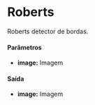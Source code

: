 # Roberts

Roberts detector de bordas.

#### Parâmetros
* __image:__ Imagem

#### Saída
* __image:__ Imagem
